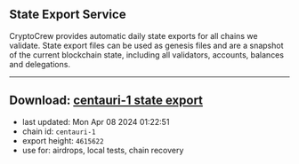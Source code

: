## State Export Service
CryptoCrew provides automatic daily state exports for all chains we validate. State export files can be used as genesis files and are a snapshot of the current blockchain state, including all validators, accounts, balances and delegations.

---
**Download: [centauri-1 state export](https://dl-eu2.ccvalidators.com/SERVICE/composable/centauri-1_export_4615622.json)**
---

- last updated: Mon Apr 08 2024 01:22:51
- chain id: `centauri-1`
- export height: `4615622`
- use for: airdrops, local tests, chain recovery
